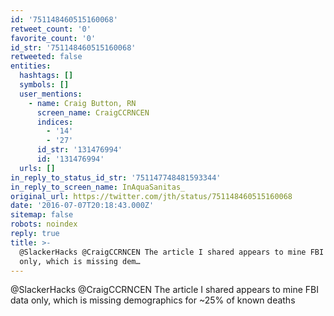 ```yaml
---
id: '751148460515160068'
retweet_count: '0'
favorite_count: '0'
id_str: '751148460515160068'
retweeted: false
entities:
  hashtags: []
  symbols: []
  user_mentions:
    - name: Craig Button, RN
      screen_name: CraigCCRNCEN
      indices:
        - '14'
        - '27'
      id_str: '131476994'
      id: '131476994'
  urls: []
in_reply_to_status_id_str: '751147748481593344'
in_reply_to_screen_name: InAquaSanitas_
original_url: https://twitter.com/jth/status/751148460515160068
date: '2016-07-07T20:18:43.000Z'
sitemap: false
robots: noindex
reply: true
title: >-
  @SlackerHacks @CraigCCRNCEN The article I shared appears to mine FBI data
  only, which is missing dem…
---
```


@SlackerHacks @CraigCCRNCEN The article I shared appears to mine FBI data only, which is missing demographics for ~25% of known deaths